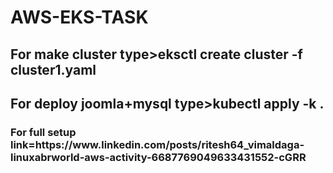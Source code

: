 # AWS-EKS-TASK

<h2>For make cluster type>eksctl create cluster -f cluster1.yaml</h2>
  
  <h2>For deploy joomla+mysql type>kubectl apply -k .</h2>
  <h3>For full setup link=https://www.linkedin.com/posts/ritesh64_vimaldaga-linuxabrworld-aws-activity-6687769049633431552-cGRR
